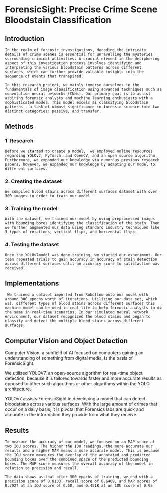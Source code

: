 # ForensicSight: Precise Crime Scene Bloodstain Classification
## Introduction
    In the realm of forensic investigations, decoding the intricate details of crime scenes is essential for unravelling the mysteries surrounding criminal activities. A crucial element in the deciphering aspect of this investigation process involves identifying and interpreting the various bloodstain patterns across different surfaces, which can further provide valuable insights into the sequence of events that transpired. 
    
    In this research project, we mainly immerse ourselves in the fundamentals of image classification using advanced techniques such as convolution neural networks (CNNs). Our primary goal is to assist aspiring forensic analysts and machine learning enthusiasts with a sophisticated model. This model excels as classifying bloodstain patterns - a task of utmost significance in forensic science—into two distinct categories: passive, and transfer. 
    
## Methods
  ### 1. Research
    Before we started to create a model,  we employed online resources regarding YOLOv7, PyTorch, and OpenCV, and an open source algorithm. Furthermore, we expanded our knowledge via numerous previous research papers; however, we expanded our knowledge by adapting our model to different surfaces. 
    
  ### 2. Creating the dataset
    We compiled blood stains across different surfaces dataset with over 300 images in order to train our model. 
    
  ### 3. Training the model
    With the dataset, we trained our model by using preprocessed images with bounding boxes identifying the classification of the stain. Then we further augmented our data using standard industry techniques like 3 types of rotations, vertical flips, and horizontal flips. 
    
  ### 4. Testing the dataset
    Once the YOLOv7model was done training, we started our experiment. Our team repeated trials to gain accuracy in accuracy of stain detection across different surfaces until an accuracy score to satisfaction was received. 

## Implementations
     We trained a dataset imported from Roboflow onto our model with around 300 epochs worth of iterations. Utilizing our data set, which was, different types of blood stains across different surfaces this machine model can be used in real life to help forensic analysts to do the same in real-time scenarios. In our simulated neural network environment, our dataset recognized the blood stains and began to classify and detect the multiple blood stains across different surfaces.

## Computer Vision and Object Detection
  Computer Vision, a subfield of AI focused on computers gaining an understanding of something from digital media, is the basis of ForensicSight.
  
  We utilized YOLOV7, an open-source algorithm for real-time object detection, because it is tailored towards faster and more accurate results as opposed to other such algorithms or other algorithms within the YOLO architecture.
  
  YOLOv7 assists ForensicSight in developing a model that can detect bloodstains across various surfaces. With the large amount of crimes that occur on a daily basis, it is pivotal that Forensics labs are quick and accurate in the information they provide from what they receive. 

## Results
    To measure the accuracy of our model, we focused on an MAP score at two IOU scores. The higher the IOU readings, the more accurate our results and a higher MAP means a more accurate model. This is because the IOU score measures the overlap of the annotated and predicted bounding boxes over the combined space of the predicted bounding boxes. The MAP score measures the overall accuracy of the model in relation to precision and recall.

    The data shows us that after 300 epochs of training, we end with a precision score of 0.8133, recall score of 0.6409, and MAP scores of 0.7027 at an IOU score of 0.50, and 0.4518 at an IOU score of 0.95

